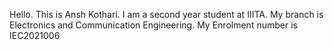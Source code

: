 Hello. This is Ansh Kothari. I am a second year student at IIITA. 
My branch is Electronics and Communication Engineering. My Enrolment number is IEC2021006